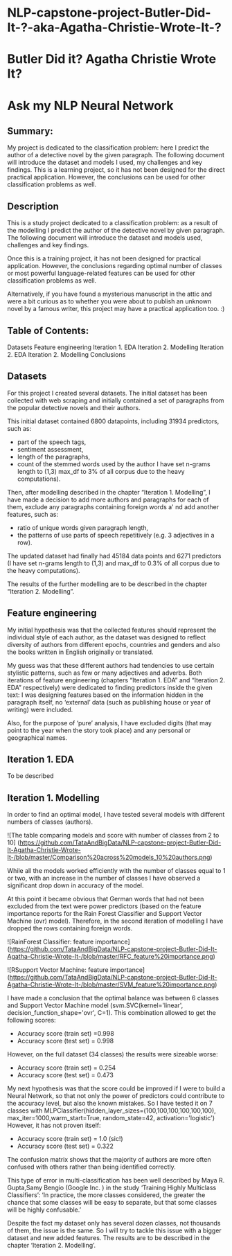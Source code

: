 # NLP-capstone-project-Butler-Did-It-?-aka-Agatha-Christie-Wrote-It-?


# Butler Did it? Agatha Christie Wrote It? 
# Ask my NLP Neural Network

## Summary:
My project is dedicated to the classification problem: here I predict the author of a detective novel by the given paragraph. The following document will introduce the dataset and models I used, my challenges and key findings. This is a learning project, so it has not been designed for the direct practical application. However, the conclusions can be used for other classification problems as well.


## Description
This is a study project dedicated to a classification problem: as a result of the modelling I predict the author of the detective novel by given paragraph. The following document will introduce the dataset and models used, challenges and key findings. 

Once this is a training project, it has not been designed for practical application. However,  the conclusions regarding optimal number of classes or most powerful language-related features can be used for other classification problems as well. 

Alternatively, if you have found a mysterious manuscript in the attic and were a bit curious as to whether you were about to publish an unknown novel by a famous writer, this project may have a practical application too. :)

## Table of Contents:
Datasets
Feature engineering
Iteration 1. EDA
Iteration 2. Modelling
Iteration 2. EDA
Iteration 2. Modelling
Conclusions
 
 
## Datasets

For this project I created several datasets. The initial dataset has been collected with web scraping and initially contained a set of paragraphs from the popular detective novels and their authors. 

This initial dataset contained 6800 datapoints, including 31934  predictors, such as:
- part of the speech tags,
- sentiment assessment,
- length of the paragraphs,
- count of the stemmed words used by the author I have set n-grams length to (1,3) max_df to 3% of all corpus due to the heavy computations).

Then, after modelling described in the chapter “Iteration 1. Modelling”, I have made a decision to add more authors and paragraphs for each of them, exclude any paragraphs containing foreign words a' nd add another features, such as:
 - ratio of unique words given paragraph length,
- the patterns of use parts of speech repetitively (e.g. 3 adjectives in a row).

The updated dataset had finally had 45184 data points and 6271 predictors (I have set n-grams length to (1,3) and max_df to 0.3% of all corpus due to the heavy computations).

The results of the further modelling are to be described in the chapter “Iteration 2. Modelling”.

## Feature engineering

My initial hypothesis was that the collected features should represent the individual style of each author, as the dataset was designed to reflect diversity of authors from different epochs, countries and genders and also the books written in English originally or translated.

My guess was that these different authors had tendencies to use certain stylistic patterns, such as few or many adjectives and adverbs.
Both iterations of feature engineering (chapters “Iteration 1. EDA” and “Iteration 2. EDA” respectively) were dedicated to finding predictors inside the given text: I was designing features based on the information hidden in the paragraph itself, no ‘external’ data (such as publishing house or year of writing) were included.

Also, for the purpose of ‘pure’ analysis, I have excluded digits (that may point to the year when the story took place) and any personal or geographical names.

## Iteration 1. EDA

To be described
 
## Iteration 1. Modelling

In order to find an optimal model, I have tested several models with different numbers of classes (authors). 

![The table comparing models and score with number of classes from 2 to 10]
(https://github.com/TataAndBigData/NLP-capstone-project-Butler-Did-It-Agatha-Christie-Wrote-It-/blob/master/Comparison%20across%20models_10%20authors.png)

 
While all the models worked efficiently with the number of classes equal to 1 or two, with an increase in the number of classes I have observed a significant drop down in accuracy of the model. 

At this point it became obvious that German words that had not been excluded from the text were power predictors (based on the feature importance reports for the Rain Forest Classifier and Support Vector Machine (ovr) model). Therefore, in the second iteration of modelling I have dropped the rows containing foreign words.

![RainForest Classifier: feature importance]
(https://github.com/TataAndBigData/NLP-capstone-project-Butler-Did-It-Agatha-Christie-Wrote-It-/blob/master/RFC_feature%20importance.png)

![RSupport Vector Machine: feature importance]
(https://github.com/TataAndBigData/NLP-capstone-project-Butler-Did-It-Agatha-Christie-Wrote-It-/blob/master/SVM_feature%20importance.png)

I have made a conclusion that the optimal balance was between 6 classes and Support Vector Machine model (svm.SVC(kernel='linear', decision_function_shape='ovr', C=1). 
This combination allowed to get the following scores:
- Accuracy score (train set) =0.998
- Accuracy score (test set) = 0.998

However, on the full dataset (34 classes) the results were sizeable worse:
- Accuracy score (train set) = 0.254
- Accuracy score (test set) = 0.473

My next hypothesis was that the score could be improved if I were to build a Neural Network, so that not only the power of predictors could contribute to the accuracy level, but also the known mistakes. So I have tested it on 7 classes with MLPClassifier(hidden_layer_sizes=(100,100,100,100,100,100), max_iter=1000,warm_start=True, random_state=42, activation='logistic')
However, it has not proven itself:
- Accuracy score (train set) = 1.0 (sic!)
- Accuracy score (test set) = 0.322

The confusion matrix shows that the majority of authors are more often confused with others rather than being identified correctly. 

This type of error in multi-classification has been well described by Maya R. Gupta,Samy Bengio (Google Inc. ) in the study ‘Training Highly Multiclass Classifiers’: ‘In practice, the more classes considered, the greater the chance that some classes will be easy to separate, but that some classes will be highly confusable.’ 

Despite the fact my dataset only has several dozen classes, not thousands of them, the issue is the same. So I will try to tackle this issue with a bigger dataset and new added features. The results are to be described in the chapter ‘Iteration 2. Modelling’.
